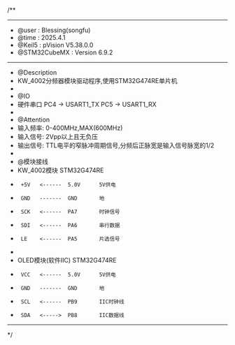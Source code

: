 /**
  ******************************************************************************
  * @user           : Blessing(songfu)
  * @time           : 2025.4.1
  * @Keil5          : pVision V5.38.0.0
  * @STM32CubeMX    : Version 6.9.2
  ******************************************************************************
  * @Description
  * KW_4002分频器模块驱动程序,使用STM32G474RE单片机
  *
  * @IO
  * 硬件串口            PC4 -> USART1_TX  PC5 -> USART1_RX
  *
  * @Attention
  * 输入频率: 0-400MHz,MAX(600MHz)
  * 输入信号: 2Vpp以上且无负压
  * 输出信号: TTL电平的窄脉冲周期信号,分频后正脉宽是输入信号脉宽的1/2
  *
  * @模块接线
  * KW_4002模块       STM32G474RE
  *      +5V   <------  5.0V      5V供电
  *      GND   -------  GND       地
  *      SCK   <------  PA7       时钟信号
  *      SDI   <------  PA6       串行数据
  *      LE    <------  PA5       片选信号
  *
  * OLED模块(软件IIC)  STM32G474RE
  *      VCC   <------  5.0V      5V供电
  *      GND   -------  GND       地
  *      SCL   <------  PB9       IIC时钟线
  *      SDA   <----->  PB8       IIC数据线
  ******************************************************************************
  */
